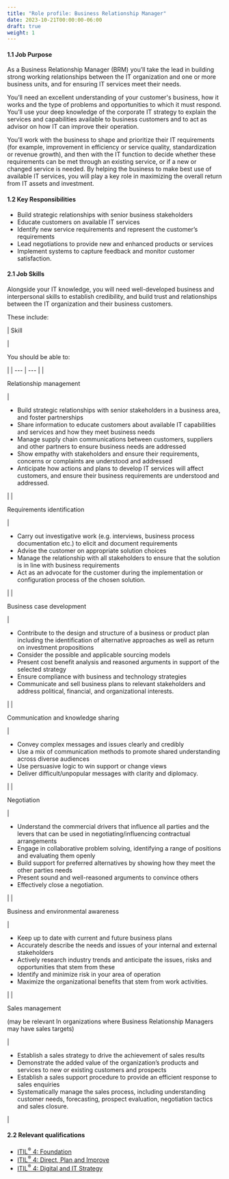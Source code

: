 ```yaml
---
title: "Role profile: Business Relationship Manager"
date: 2023-10-21T00:00:00-06:00
draft: true
weight: 1
---
```


#### 1.1 Job Purpose

As a Business Relationship Manager (BRM) you’ll take the lead in building strong working relationships between the IT organization and one or more business units, and for ensuring IT services meet their needs.

You’ll need an excellent understanding of your customer's business, how it works and the type of problems and opportunities to which it must respond. You’ll use your deep knowledge of the corporate IT strategy to explain the services and capabilities available to business customers and to act as advisor on how IT can improve their operation.

You’ll work with the business to shape and prioritize their IT requirements (for example, improvement in efficiency or service quality, standardization or revenue growth), and then with the IT function to decide whether these requirements can be met through an existing service, or if a new or changed service is needed. By helping the business to make best use of available IT services, you will play a key role in maximizing the overall return from IT assets and investment.

#### 1.2 Key Responsibilities

*   Build strategic relationships with senior business stakeholders
*   Educate customers on available IT services
*   Identify new service requirements and represent the customer’s requirements
*   Lead negotiations to provide new and enhanced products or services
*   Implement systems to capture feedback and monitor customer satisfaction.

#### 2.1 Job Skills

Alongside your IT knowledge, you will need well-developed business and interpersonal skills to establish credibility, and build trust and relationships between the IT organization and their business customers.

These include:

| 
Skill

 | 

You should be able to:

 |
| --- | --- |
| 

Relationship management

 | 

*   Build strategic relationships with senior stakeholders in a business area, and foster partnerships
*   Share information to educate customers about available IT capabilities and services and how they meet business needs
*   Manage supply chain communications between customers, suppliers and other partners to ensure business needs are addressed
*   Show empathy with stakeholders and ensure their requirements, concerns or complaints are understood and addressed
*   Anticipate how actions and plans to develop IT services will affect customers, and ensure their business requirements are understood and addressed.

 |
| 

Requirements identification

 | 

*   Carry out investigative work (e.g. interviews, business process documentation etc.) to elicit and document requirements
*   Advise the customer on appropriate solution choices
*   Manage the relationship with all stakeholders to ensure that the solution is in line with business requirements
*   Act as an advocate for the customer during the implementation or configuration process of the chosen solution.

 |
| 

Business case development

 | 

*   Contribute to the design and structure of a business or product plan including the identification of alternative approaches as well as return on investment propositions
*   Consider the possible and applicable sourcing models
*   Present cost benefit analysis and reasoned arguments in support of the selected strategy
*   Ensure compliance with business and technology strategies
*   Communicate and sell business plans to relevant stakeholders and address political, financial, and organizational interests.

 |
| 

Communication and knowledge sharing

 | 

*   Convey complex messages and issues clearly and credibly
*   Use a mix of communication methods to promote shared understanding across diverse audiences
*   Use persuasive logic to win support or change views
*   Deliver difficult/unpopular messages with clarity and diplomacy.

 |
| 

Negotiation

 | 

*   Understand the commercial drivers that influence all parties and the levers that can be used in negotiating/influencing contractual arrangements
*   Engage in collaborative problem solving, identifying a range of positions and evaluating them openly
*   Build support for preferred alternatives by showing how they meet the other parties needs
*   Present sound and well-reasoned arguments to convince others
*   Effectively close a negotiation.

 |
| 

Business and environmental awareness

 | 

*   Keep up to date with current and future business plans
*   Accurately describe the needs and issues of your internal and external stakeholders
*   Actively research industry trends and anticipate the issues, risks and opportunities that stem from these
*   Identify and minimize risk in your area of operation
*   Maximize the organizational benefits that stem from work activities.

 |
| 

Sales management

(may be relevant In organizations where Business Relationship Managers may have sales targets)

 | 

*   Establish a sales strategy to drive the achievement of sales results
*   Demonstrate the added value of the organization’s products and services to new or existing customers and prospects
*   Establish a sales support procedure to provide an efficient response to sales enquiries
*   Systematically manage the sales process, including understanding customer needs, forecasting, prospect evaluation, negotiation tactics and sales closure.

 |

#### 2.2 Relevant qualifications

*   [ITIL<sup>®</sup> 4: Foundation](https://www.axelos.com/certifications/itil-service-management/itil-4-foundation)
*   [ITIL<sup>®</sup> 4: Direct, Plan and Improve](https://www.axelos.com/certifications/itil-service-management/managing-professional/direct-plan-and-improve)
*   [ITIL<sup>®</sup> 4: Digital and IT Strategy](https://www.axelos.com/certifications/itil-service-management/strategic-leader/digital-and-it-strategy)
